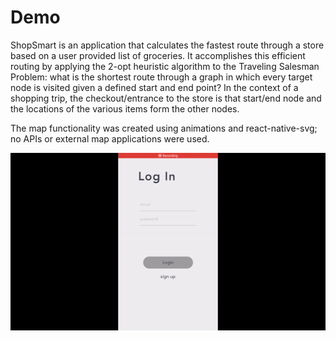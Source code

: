 # Demo

ShopSmart is an application that calculates the fastest route through a store based on a user provided list of groceries. It accomplishes this efficient routing by 
applying the 2-opt heuristic algorithm to the Traveling Salesman Problem: what is the shortest route through a graph in which every target node is visited given a defined start and end point? 
In the context of a shopping trip, the checkout/entrance to the store is that start/end node and the locations of the various items form the other nodes.

The map functionality was created using animations and react-native-svg; no APIs or external map applications were used. 

![Part 1](demo1.gif)
